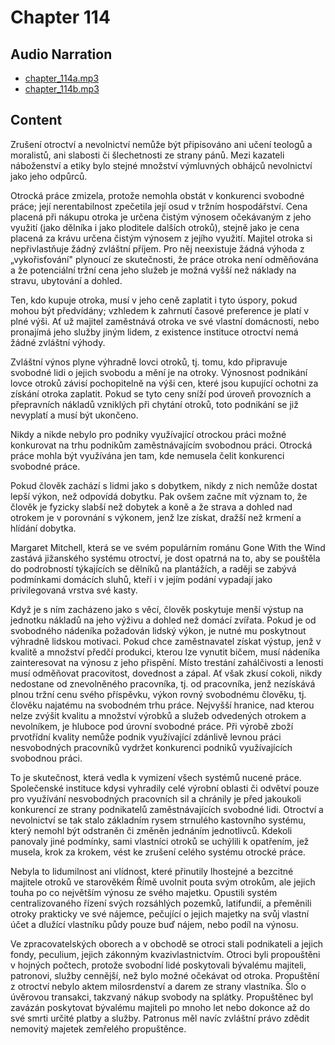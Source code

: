 # Chapter 114

## Audio Narration

- [chapter_114a.mp3](../5-audio-chunks-espeak/chapter_114a.mp3)
- [chapter_114b.mp3](../5-audio-chunks-espeak/chapter_114b.mp3)

## Content

<!-- Source: ESPEAK_AUDIO-chapter_114a-OPTIMIZED.md -->

Zrušení otroctví a nevolnictví nemůže být připisováno ani učení teologů a moralistů, ani slabosti či šlechetnosti ze strany pánů. Mezi kazateli náboženství a etiky bylo stejné množství výmluvných obhájců nevolnictví jako jeho odpůrců.

Otrocká práce zmizela, protože nemohla obstát v konkurenci svobodné práce; její nerentabilnost zpečetila její osud v tržním hospodářství. Cena placená při nákupu otroka je určena čistým výnosem očekávaným z jeho využití (jako dělníka i jako ploditele dalších otroků), stejně jako je cena placená za krávu určena čistým výnosem z jejího využití. Majitel otroka si nepřivlastňuje žádný zvláštní příjem. Pro něj neexistuje žádná výhoda z „vykořisťování" plynoucí ze skutečnosti, že práce otroka není odměňována a že potenciální tržní cena jeho služeb je možná vyšší než náklady na stravu, ubytování a dohled.

Ten, kdo kupuje otroka, musí v jeho ceně zaplatit i tyto úspory, pokud mohou být předvídány; vzhledem k zahrnutí časové preference je platí v plné výši. Ať už majitel zaměstnává otroka ve své vlastní domácnosti, nebo pronajímá jeho služby jiným lidem, z existence instituce otroctví nemá žádné zvláštní výhody.

Zvláštní výnos plyne výhradně lovci otroků, tj. tomu, kdo připravuje svobodné lidi o jejich svobodu a mění je na otroky. Výnosnost podnikání lovce otroků závisí pochopitelně na výši cen, které jsou kupující ochotni za získání otroka zaplatit. Pokud se tyto ceny sníží pod úroveň provozních a přepravních nákladů vzniklých při chytání otroků, toto podnikání se již nevyplatí a musí být ukončeno.

Nikdy a nikde nebylo pro podniky využívající otrockou práci možné konkurovat na trhu podnikům zaměstnávajícím svobodnou práci. Otrocká práce mohla být využívána jen tam, kde nemusela čelit konkurenci svobodné práce.

Pokud člověk zachází s lidmi jako s dobytkem, nikdy z nich nemůže dostat lepší výkon, než odpovídá dobytku. Pak ovšem začne mít význam to, že člověk je fyzicky slabší než dobytek a koně a že strava a dohled nad otrokem je v porovnání s výkonem, jenž lze získat, dražší než krmení a hlídání dobytka.

Margaret Mitchell, která se ve svém populárním románu Gone With the Wind zastává jižanského systému otroctví, je dost opatrná na to, aby se pouštěla do podrobností týkajících se dělníků na plantážích, a raději se zabývá podmínkami domácích sluhů, kteří i v jejím podání vypadají jako privilegovaná vrstva své kasty.

Když je s ním zacházeno jako s věcí, člověk poskytuje menší výstup na jednotku nákladů na jeho výživu a dohled než domácí zvířata. Pokud je od svobodného nádeníka požadován lidský výkon, je nutné mu poskytnout výhradně lidskou motivaci. Pokud chce zaměstnavatel získat výstup, jenž v kvalitě a množství předčí produkci, kterou lze vynutit bičem, musí nádeníka zainteresovat na výnosu z jeho přispění. Místo trestání zahálčivosti a lenosti musí odměňovat pracovitost, dovednost a zápal. Ať však zkusí cokoli, nikdy nedostane od znevolněného pracovníka, tj. od pracovníka, jenž nezískává plnou tržní cenu svého příspěvku, výkon rovný svobodnému člověku, tj. člověku najatému na svobodném trhu práce. Nejvyšší hranice, nad kterou nelze zvýšit kvalitu a množství výrobků a služeb odvedených otrokem a nevolníkem, je hluboce pod úrovní svobodné práce. Při výrobě zboží prvotřídní kvality nemůže podnik využívající zdánlivě levnou práci nesvobodných pracovníků vydržet konkurenci podniků využívajících svobodnou práci.

To je skutečnost, která vedla k vymizení všech systémů nucené práce. Společenské instituce kdysi vyhradily celé výrobní oblasti či odvětví pouze pro využívání nesvobodných pracovních sil a chránily je před jakoukoli konkurencí ze strany podnikatelů zaměstnávajících svobodné lidi. Otroctví a nevolnictví se tak stalo základním rysem strnulého kastovního systému, který nemohl být odstraněn či změněn jednáním jednotlivců. Kdekoli panovaly jiné podmínky, sami vlastníci otroků se uchýlili k opatřením, jež musela, krok za krokem, vést ke zrušení celého systému otrocké práce.

Nebyla to lidumilnost ani vlídnost, které přinutily lhostejné a bezcitné majitele otroků ve starověkém Římě uvolnit pouta svým otrokům, ale jejich touha po co největším výnosu ze svého majetku. Opustili systém centralizovaného řízení svých rozsáhlých pozemků, latifundií, a přeměnili otroky prakticky ve své nájemce, pečující o jejich majetky na svůj vlastní účet a dlužící vlastníku půdy pouze buď nájem, nebo podíl na výnosu.

<!-- Source: ESPEAK_AUDIO-chapter_114b-OPTIMIZED.md -->

Ve zpracovatelských oborech a v obchodě se otroci stali podnikateli a jejich fondy, peculium, jejich zákonným kvazivlastnictvím. Otroci byli propouštěni v hojných počtech, protože svobodní lidé poskytovali bývalému majiteli, patronovi, služby cennější, než bylo možné očekávat od otroka. Propuštění z otroctví nebylo aktem milosrdenství a darem ze strany vlastníka. Šlo o úvěrovou transakci, takzvaný nákup svobody na splátky. Propuštěnec byl zavázán poskytovat bývalému majiteli po mnoho let nebo dokonce až do své smrti určité platby a služby. Patronus měl navíc zvláštní právo zdědit nemovitý majetek zemřelého propuštěnce.

